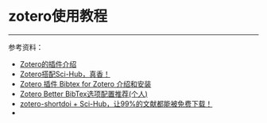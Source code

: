 # zotero使用教程




----
参考资料：
+ [Zotero的插件介绍](https://zhuanlan.zhihu.com/p/361584342)
+ [Zotero搭配Sci-Hub，真香！](https://zhuanlan.zhihu.com/p/112141757)
+ [Zotero 插件 Bibtex for Zotero 介绍和安装](https://snailwish.com/291/)
+ [Zotero Better BibTex选项配置推荐(个人)](https://zhuanlan.zhihu.com/p/458340252)
+ [zotero-shortdoi + Sci-Hub，让99%的文献都能被免费下载！](https://qnscholar.gitee.io/2020-03/zotero-shortdoi/)
+ []()
